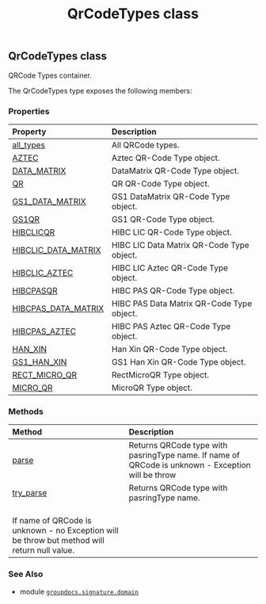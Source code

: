 ﻿---
title: QrCodeTypes class
second_title: GroupDocs.Signature for Python via .NET API References
description: 
type: docs
url: /python-net/groupdocs.signature.domain/qrcodetypes/
is_root: false
weight: 380
---

## QrCodeTypes class

QRCode Types container.



The QrCodeTypes type exposes the following members:

### Properties
| Property | Description |
| :- | :- |
| [all_types](/signature/python-net/groupdocs.signature.domain/qrcodetypes/all_types) | All QRCode types. |
| [AZTEC](/signature/python-net/groupdocs.signature.domain/qrcodetypes/aztec) | Aztec QR-Code Type object. |
| [DATA_MATRIX](/signature/python-net/groupdocs.signature.domain/qrcodetypes/data_matrix) | DataMatrix QR-Code Type object. |
| [QR](/signature/python-net/groupdocs.signature.domain/qrcodetypes/qr) | QR QR-Code Type object. |
| [GS1_DATA_MATRIX](/signature/python-net/groupdocs.signature.domain/qrcodetypes/gs1_data_matrix) | GS1 DataMatrix QR-Code Type object. |
| [GS1QR](/signature/python-net/groupdocs.signature.domain/qrcodetypes/gs1qr) | GS1 QR-Code Type object. |
| [HIBCLICQR](/signature/python-net/groupdocs.signature.domain/qrcodetypes/hibclicqr) | HIBC LIC QR-Code Type object. |
| [HIBCLIC_DATA_MATRIX](/signature/python-net/groupdocs.signature.domain/qrcodetypes/hibclic_data_matrix) | HIBC LIC Data Matrix QR-Code Type object. |
| [HIBCLIC_AZTEC](/signature/python-net/groupdocs.signature.domain/qrcodetypes/hibclic_aztec) | HIBC LIC Aztec QR-Code Type object. |
| [HIBCPASQR](/signature/python-net/groupdocs.signature.domain/qrcodetypes/hibcpasqr) | HIBC PAS QR-Code Type object. |
| [HIBCPAS_DATA_MATRIX](/signature/python-net/groupdocs.signature.domain/qrcodetypes/hibcpas_data_matrix) | HIBC PAS Data Matrix QR-Code Type object. |
| [HIBCPAS_AZTEC](/signature/python-net/groupdocs.signature.domain/qrcodetypes/hibcpas_aztec) | HIBC PAS Aztec QR-Code Type object. |
| [HAN_XIN](/signature/python-net/groupdocs.signature.domain/qrcodetypes/han_xin) | Han Xin QR-Code Type object. |
| [GS1_HAN_XIN](/signature/python-net/groupdocs.signature.domain/qrcodetypes/gs1_han_xin) | GS1 Han Xin QR-Code Type object. |
| [RECT_MICRO_QR](/signature/python-net/groupdocs.signature.domain/qrcodetypes/rect_micro_qr) | RectMicroQR Type object. |
| [MICRO_QR](/signature/python-net/groupdocs.signature.domain/qrcodetypes/micro_qr) | MicroQR Type object. |


### Methods
| Method | Description |
| :- | :- |
| [parse](/signature/python-net/groupdocs.signature.domain/qrcodetypes/parse/#str) | Returns QRCode type with pasringType name. If name of QRCode is unknown - Exception will be throw |
| [try_parse](/signature/python-net/groupdocs.signature.domain/qrcodetypes/try_parse/#str) | Returns QRCode type with pasringType name. <br/>If name of QRCode is unknown - no Exception will be throw but method will return null value. |



### See Also
* module [`groupdocs.signature.domain`](..)

